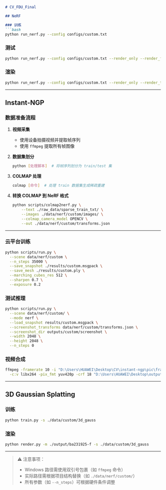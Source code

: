 ```markdown
# CV_FDU_Final

## NeRF

### 训练
```bash
python run_nerf.py --config configs/custom.txt
```

### 测试
```bash
python run_nerf.py --config configs/custom.txt --render_only --render_factor 0
```

### 渲染
```bash
python run_nerf.py --config configs/custom.txt --render_only --render_test
```

---

## Instant-NGP

### 数据准备流程
1. **视频采集**
   - 使用设备拍摄视频并提取帧序列
   - 使用 `ffmpeg` 提取所有帧图像

2. **数据集划分**
   ```bash
   python [处理脚本]  # 将帧序列划分为 train/test 集
   ```

3. **COLMAP 处理**
   ```bash
   colmap [命令]  # 处理 train 数据集生成稀疏重建
   ```

4. **转换 COLMAP 到 NeRF 格式**
   ```bash
   python scripts/colmap2nerf.py \
       --text ./raw_data/sparse_train_txt/ \
       --images ./data/nerf/custom/images/ \
       --colmap_camera_model OPENCV \
       --out ./data/nerf/custom/transforms.json
   ```

---

### 云平台训练
```bash
python scripts/run.py \
  --scene data/nerf/custom \
  --n_steps 35000 \
  --save_snapshot ./results/custom.msgpack \
  --save_mesh ./results/custom.ply \
  --marching_cubes_res 512 \
  --sharpen 0.7 \
  --exposure 0.2
```

### 测试推理
```bash
python scripts/run.py \
  --scene data/nerf/custom/ \
  --mode nerf \
  --load_snapshot results/custom.msgpack \
  --screenshot_transforms data/nerf/custom/transforms.json \
  --screenshot_dir outputs/custom/screenshot \
  --width 2048 \
  --height 2048 \
  --n_steps 0
```

### 视频合成
```bash
ffmpeg -framerate 10 -i "D:\Users\HUAWEI\Desktop\CV\instant-ngp\pic\frame_%04d.jpg" \
  -c:v libx264 -pix_fmt yuv420p -crf 18 "D:\Users\HUAWEI\Desktop\output.mp4"
```

---

## 3D Gaussian Splatting

### 训练
```bash
python train.py -s ./data/custom/3d_gauss
```

### 渲染
```bash
python render.py -m ./output/ba231925-f -s ./data/custom/3d_gauss
```

---

> ⚠️ 注意事项：
> - Windows 路径需使用双引号包裹（如 `ffmpeg` 命令）
> - 实际路径需根据项目结构替换（如 `./data/nerf/custom/`）
> - 所有参数（如 `--n_steps`）可根据硬件条件调整
```
